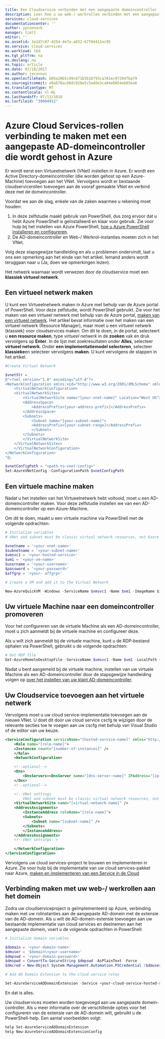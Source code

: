 ```yaml
---
title: Een Cloudservice verbinden met een aangepaste domeincontroller | Microsoft Docs
description: Leer hoe u uw web-/ werkrollen verbinden met een aangepaste AD-domein met behulp van PowerShell en AD-domein-extensie
services: cloud-services
documentationcenter: ''
author: jpconnock
manager: timlt
editor: ''
ms.assetid: 1e2d7c87-d254-4e7a-a832-67f84411ec95
ms.service: cloud-services
ms.workload: tbd
ms.tgt_pltfrm: na
ms.devlang: na
ms.topic: article
ms.date: 07/18/2017
ms.author: jeconnoc
ms.openlocfilehash: b05e20b5c99c6f1b5b1bf93ca781ec97284fba79
ms.sourcegitcommit: e0a678acb0dc928e5c5edde3ca04e6854eb05ea6
ms.translationtype: MT
ms.contentlocale: nl-NL
ms.lasthandoff: 07/13/2018
ms.locfileid: "39004912"
---
```

# <a name="connecting-azure-cloud-services-roles-to-a-custom-ad-domain-controller-hosted-in-azure"></a>Azure Cloud Services-rollen verbinding te maken met een aangepaste AD-domeincontroller die wordt gehost in Azure
Er wordt eerst een Virtueelnetwerk (VNet) instellen in Azure. Er wordt een Active Directory-domeincontroller (die worden gehost op een Azure-Machine) toevoegen aan het VNet. Vervolgens wordt er bestaande cloudservicerollen toevoegen aan de vooraf gemaakte VNet en verbind deze met de domeincontroller.

Voordat we aan de slag, enkele van de zaken waarmee u rekening moet houden:

1. In deze zelfstudie maakt gebruik van PowerShell, dus zorg ervoor dat u hebt Azure PowerShell is geïnstalleerd en klaar voor gebruik. Zie voor hulp bij het instellen van Azure PowerShell, [hoe u Azure PowerShell installeren en configureren](/powershell/azure/overview).
2. De AD-domeincontroller en Web-/ Werkrol-instanties moeten zich in het VNet.

Volg deze stapsgewijze handleiding en als u problemen ondervindt, laat u ons een opmerking aan het einde van het artikel. Iemand anders wordt teruggaan naar u (Ja, doen we opmerkingen lezen).

Het netwerk waarnaar wordt verwezen door de cloudservice moet een **klassiek virtueel netwerk**.

## <a name="create-a-virtual-network"></a>Een virtueel netwerk maken
U kunt een Virtueelnetwerk maken in Azure met behulp van de Azure portal of PowerShell. Voor deze zelfstudie, wordt PowerShell gebruikt. Zie voor het maken van een virtueel netwerk met behulp van de Azure portal, [maken van een virtueel netwerk](../virtual-network/quick-create-portal.md). Het artikel bevat informatie over het maken van een virtueel netwerk (Resource Manager), maar moet u een virtueel netwerk (klassiek) voor cloudservices maken. Om dit te doen, in de portal, selecteert u **een resource maken**, type *virtueel netwerk* in de **zoeken** vak en druk vervolgens op **Enter**. In de lijst met zoekresultaten onder **Alles**, selecteer **virtueel netwerk**. Onder **een implementatiemodel selecteren**, selecteer **klassieke**en selecteer vervolgens **maken**. U kunt vervolgens de stappen in het artikel.

```powershell
#Create Virtual Network

$vnetStr =
@"<?xml version="1.0" encoding="utf-8"?>
<NetworkConfiguration xmlns:xsd="http://www.w3.org/2001/XMLSchema" xmlns:xsi="http://www.w3.org/2001/XMLSchema-instance" xmlns="http://schemas.microsoft.com/ServiceHosting/2011/07/NetworkConfiguration">
    <VirtualNetworkConfiguration>
    <VirtualNetworkSites>
        <VirtualNetworkSite name="[your-vnet-name]" Location="West US">
        <AddressSpace>
            <AddressPrefix>[your-address-prefix]</AddressPrefix>
        </AddressSpace>
        <Subnets>
            <Subnet name="[your-subnet-name]">
            <AddressPrefix>[your-subnet-range]</AddressPrefix>
            </Subnet>
        </Subnets>
        </VirtualNetworkSite>
    </VirtualNetworkSites>
    </VirtualNetworkConfiguration>
</NetworkConfiguration>
"@;

$vnetConfigPath = "<path-to-vnet-config>"
Set-AzureVNetConfig -ConfigurationPath $vnetConfigPath
```

## <a name="create-a-virtual-machine"></a>Een virtuele machine maken
Nadat u het instellen van het Virtueelnetwerk hebt voltooid, moet u een AD-domeincontroller maken. Voor deze zelfstudie instellen we van een AD-domeincontroller op een Azure-Machine.

Om dit te doen, maakt u een virtuele machine via PowerShell met de volgende opdrachten:

```powershell
# Initialize variables
# VNet and subnet must be classic virtual network resources, not Azure Resource Manager resources.

$vnetname = '<your-vnet-name>'
$subnetname = '<your-subnet-name>'
$vmsvc1 = '<your-hosted-service>'
$vm1 = '<your-vm-name>'
$username = '<your-username>'
$password = '<your-password>'
$affgrp = '<your- affgrp>'

# Create a VM and add it to the Virtual Network

New-AzureQuickVM -Windows -ServiceName $vmsvc1 -Name $vm1 -ImageName $imgname -AdminUsername $username -Password $password -AffinityGroup $affgrp -SubnetNames $subnetname -VNetName $vnetname
```

## <a name="promote-your-virtual-machine-to-a-domain-controller"></a>Uw virtuele Machine naar een domeincontroller promoveren
Voor het configureren van de virtuele Machine als een AD-domeincontroller, moet u zich aanmeldt bij de virtuele machine en configureer deze.

Als u wilt zich aanmeldt bij de virtuele machine, kunt u de RDP-bestand ophalen via PowerShell, gebruikt u de volgende opdrachten:

```powershell
# Get RDP file
Get-AzureRemoteDesktopFile -ServiceName $vmsvc1 -Name $vm1 -LocalPath <rdp-file-path>
```

Nadat u bent aangemeld bij de virtuele machine, instellen van uw virtuele Machine als een AD-domeincontroller door de stapsgewijze handleiding volgen op [over het instellen van uw klant AD-domeincontroller](http://social.technet.microsoft.com/wiki/contents/articles/12370.windows-server-2012-set-up-your-first-domain-controller-step-by-step.aspx).

## <a name="add-your-cloud-service-to-the-virtual-network"></a>Uw Cloudservice toevoegen aan het virtuele netwerk
Vervolgens moet u uw cloud service-implementatie toevoegen aan de nieuwe VNet. U doet dit door uw cloud service cscfg te wijzigen door de relevante secties toe te voegen aan uw cscfg met behulp van Visual Studio of de editor van uw keuze.

```xml
<ServiceConfiguration serviceName="[hosted-service-name]" xmlns="http://schemas.microsoft.com/ServiceHosting/2008/10/ServiceConfiguration" osFamily="[os-family]" osVersion="*">
    <Role name="[role-name]">
    <Instances count="[number-of-instances]" />
    </Role>
    <NetworkConfiguration>

    <!--optional-->
    <Dns>
        <DnsServers><DnsServer name="[dns-server-name]" IPAddress="[ip-address]" /></DnsServers>
    </Dns>
    <!--optional-->

    <!--VNet settings
        VNet and subnet must be classic virtual network resources, not Azure Resource Manager resources.-->
    <VirtualNetworkSite name="[virtual-network-name]" />
    <AddressAssignments>
        <InstanceAddress roleName="[role-name]">
        <Subnets>
            <Subnet name="[subnet-name]" />
        </Subnets>
        </InstanceAddress>
    </AddressAssignments>
    <!--VNet settings-->

    </NetworkConfiguration>
</ServiceConfiguration>
```

Vervolgens uw cloud services-project te bouwen en implementeren in Azure. Zie voor hulp bij de implementatie van uw cloud services-pakket naar Azure, [maken en implementeren van een Service in de Cloud](cloud-services-how-to-create-deploy-portal.md)

## <a name="connect-your-webworker-roles-to-the-domain"></a>Verbinding maken met uw web-/ werkrollen aan het domein
Zodra uw cloudserviceproject is geïmplementeerd op Azure, verbinding maken met uw rolinstanties aan de aangepaste AD-domein met de extensie van de AD-domein. Als u wilt de AD-domein-extensie toevoegen aan uw bestaande implementatie van cloud services en deelnemen aan het aangepaste domein, voert u de volgende opdrachten in PowerShell:

```powershell
# Initialize domain variables

$domain = '<your-domain-name>'
$dmuser = '$domain\<your-username>'
$dmpswd = '<your-domain-password>'
$dmspwd = ConvertTo-SecureString $dmpswd -AsPlainText -Force
$dmcred = New-Object System.Management.Automation.PSCredential ($dmuser, $dmspwd)

# Add AD Domain Extension to the cloud service roles

Set-AzureServiceADDomainExtension -Service <your-cloud-service-hosted-service-name> -Role <your-role-name> -Slot <staging-or-production> -DomainName $domain -Credential $dmcred -JoinOption 35
```

En dat is alles.

Uw cloudservices moeten worden toegevoegd aan uw aangepaste domein-controller. Als u meer informatie over de verschillende opties voor het configureren van de extensie van de AD-domein wilt, gebruikt u de PowerShell-help. Een aantal voorbeelden volgt:

```powershell
help Set-AzureServiceADDomainExtension
help New-AzureServiceADDomainExtensionConfig
```
